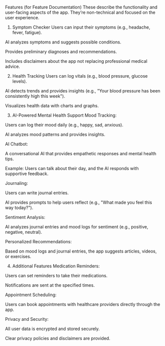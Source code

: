 Features (for Feature Documentation)
These describe the functionality and user-facing aspects of the app. They’re non-technical and focused on the user experience.

1. Symptom Checker
   Users can input their symptoms (e.g., headache, fever, fatigue).

AI analyzes symptoms and suggests possible conditions.

Provides preliminary diagnoses and recommendations.

Includes disclaimers about the app not replacing professional medical advice.

2. Health Tracking
   Users can log vitals (e.g., blood pressure, glucose levels).

AI detects trends and provides insights (e.g., "Your blood pressure has been consistently high this week").

Visualizes health data with charts and graphs.

3. AI-Powered Mental Health Support
   Mood Tracking:

Users can log their mood daily (e.g., happy, sad, anxious).

AI analyzes mood patterns and provides insights.

AI Chatbot:

A conversational AI that provides empathetic responses and mental health tips.

Example: Users can talk about their day, and the AI responds with supportive feedback.

Journaling:

Users can write journal entries.

AI provides prompts to help users reflect (e.g., "What made you feel this way today?").

Sentiment Analysis:

AI analyzes journal entries and mood logs for sentiment (e.g., positive, negative, neutral).

Personalized Recommendations:

Based on mood logs and journal entries, the app suggests articles, videos, or exercises.

4. Additional Features
   Medication Reminders:

Users can set reminders to take their medications.

Notifications are sent at the specified times.

Appointment Scheduling:

Users can book appointments with healthcare providers directly through the app.

Privacy and Security:

All user data is encrypted and stored securely.

Clear privacy policies and disclaimers are provided.
